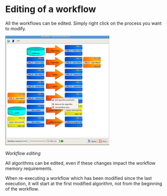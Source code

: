 # Editing of a workflow

All the workflows can be edited. Simply right click on the process you want to modify.

![](../../../.gitbook/assets/016_workflow.png)

_Workflow editing_

All algorithms can be edited, even if these changes impact the workflow memory requirements.

When re-executing a workflow which has been modified since the last execution, it will start at the first modified algorithm, not from the beginning of the workflow.


